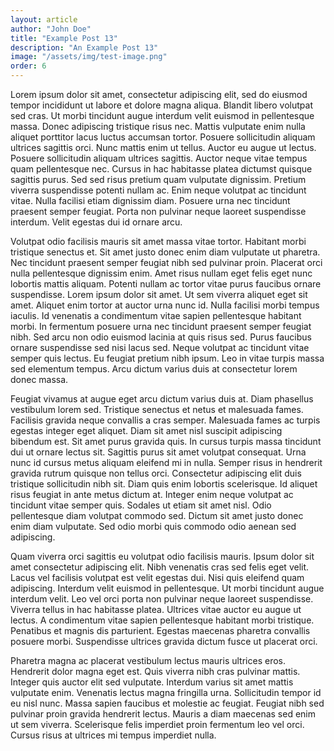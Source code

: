 ```yaml
---
layout: article
author: "John Doe"
title: "Example Post 13"
description: "An Example Post 13"
image: "/assets/img/test-image.png"
order: 6
---
```


Lorem ipsum dolor sit amet, consectetur adipiscing elit, sed do eiusmod tempor incididunt ut labore et dolore magna aliqua. Blandit libero volutpat sed cras. Ut morbi tincidunt augue interdum velit euismod in pellentesque massa. Donec adipiscing tristique risus nec. Mattis vulputate enim nulla aliquet porttitor lacus luctus accumsan tortor. Posuere sollicitudin aliquam ultrices sagittis orci. Nunc mattis enim ut tellus. Auctor eu augue ut lectus. Posuere sollicitudin aliquam ultrices sagittis. Auctor neque vitae tempus quam pellentesque nec. Cursus in hac habitasse platea dictumst quisque sagittis purus. Sed sed risus pretium quam vulputate dignissim. Pretium viverra suspendisse potenti nullam ac. Enim neque volutpat ac tincidunt vitae. Nulla facilisi etiam dignissim diam. Posuere urna nec tincidunt praesent semper feugiat. Porta non pulvinar neque laoreet suspendisse interdum. Velit egestas dui id ornare arcu.

Volutpat odio facilisis mauris sit amet massa vitae tortor. Habitant morbi tristique senectus et. Sit amet justo donec enim diam vulputate ut pharetra. Nec tincidunt praesent semper feugiat nibh sed pulvinar proin. Placerat orci nulla pellentesque dignissim enim. Amet risus nullam eget felis eget nunc lobortis mattis aliquam. Potenti nullam ac tortor vitae purus faucibus ornare suspendisse. Lorem ipsum dolor sit amet. Ut sem viverra aliquet eget sit amet. Aliquet enim tortor at auctor urna nunc id. Nulla facilisi morbi tempus iaculis. Id venenatis a condimentum vitae sapien pellentesque habitant morbi. In fermentum posuere urna nec tincidunt praesent semper feugiat nibh. Sed arcu non odio euismod lacinia at quis risus sed. Purus faucibus ornare suspendisse sed nisi lacus sed. Neque volutpat ac tincidunt vitae semper quis lectus. Eu feugiat pretium nibh ipsum. Leo in vitae turpis massa sed elementum tempus. Arcu dictum varius duis at consectetur lorem donec massa.

Feugiat vivamus at augue eget arcu dictum varius duis at. Diam phasellus vestibulum lorem sed. Tristique senectus et netus et malesuada fames. Facilisis gravida neque convallis a cras semper. Malesuada fames ac turpis egestas integer eget aliquet. Diam sit amet nisl suscipit adipiscing bibendum est. Sit amet purus gravida quis. In cursus turpis massa tincidunt dui ut ornare lectus sit. Sagittis purus sit amet volutpat consequat. Urna nunc id cursus metus aliquam eleifend mi in nulla. Semper risus in hendrerit gravida rutrum quisque non tellus orci. Consectetur adipiscing elit duis tristique sollicitudin nibh sit. Diam quis enim lobortis scelerisque. Id aliquet risus feugiat in ante metus dictum at. Integer enim neque volutpat ac tincidunt vitae semper quis. Sodales ut etiam sit amet nisl. Odio pellentesque diam volutpat commodo sed. Dictum sit amet justo donec enim diam vulputate. Sed odio morbi quis commodo odio aenean sed adipiscing.

Quam viverra orci sagittis eu volutpat odio facilisis mauris. Ipsum dolor sit amet consectetur adipiscing elit. Nibh venenatis cras sed felis eget velit. Lacus vel facilisis volutpat est velit egestas dui. Nisi quis eleifend quam adipiscing. Interdum velit euismod in pellentesque. Ut morbi tincidunt augue interdum velit. Leo vel orci porta non pulvinar neque laoreet suspendisse. Viverra tellus in hac habitasse platea. Ultrices vitae auctor eu augue ut lectus. A condimentum vitae sapien pellentesque habitant morbi tristique. Penatibus et magnis dis parturient. Egestas maecenas pharetra convallis posuere morbi. Suspendisse ultrices gravida dictum fusce ut placerat orci.

Pharetra magna ac placerat vestibulum lectus mauris ultrices eros. Hendrerit dolor magna eget est. Quis viverra nibh cras pulvinar mattis. Integer quis auctor elit sed vulputate. Interdum varius sit amet mattis vulputate enim. Venenatis lectus magna fringilla urna. Sollicitudin tempor id eu nisl nunc. Massa sapien faucibus et molestie ac feugiat. Feugiat nibh sed pulvinar proin gravida hendrerit lectus. Mauris a diam maecenas sed enim ut sem viverra. Scelerisque felis imperdiet proin fermentum leo vel orci. Cursus risus at ultrices mi tempus imperdiet nulla.
